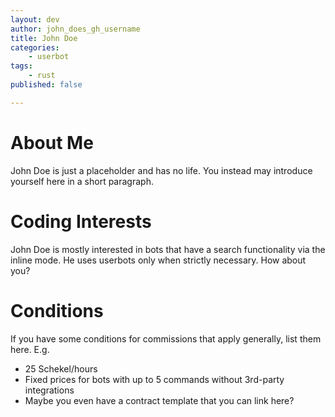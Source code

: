 ```yaml
---
layout: dev
author: john_does_gh_username
title: John Doe
categories:
    - userbot
tags:
    - rust
published: false

--- 
```


# About Me

John Doe is just a placeholder and has no life. You instead may introduce yourself here in a short paragraph.

# Coding Interests

John Doe is mostly interested in bots that have a search functionality via the inline mode. He uses userbots only when strictly necessary. How about you?

# Conditions

If you have some conditions for commissions that apply generally, list them here. E.g. 

* 25 Schekel/hours
* Fixed prices for bots with up to 5 commands without 3rd-party integrations
* Maybe you even have a contract template that you can link here?